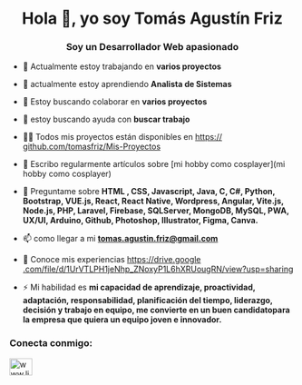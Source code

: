 <h1 align="center">Hola 👋, yo soy Tomás Agustín Friz</h1>
<h3 align="center">Soy un Desarrollador Web apasionado</h3>

- 🔭 Actualmente estoy trabajando en **varios proyectos**

- 🌱 actualmente estoy aprendiendo **Analista de Sistemas**

- 👯 Estoy buscando colaborar en **varios proyectos**

- 🤝 estoy buscando ayuda con **buscar trabajo**

- 👨‍💻 Todos mis proyectos están disponibles en [https:// github.com/tomasfriz/Mis-Proyectos](https://github.com/tomasfriz/Mis-Proyectos)

- 📝 Escribo regularmente artículos sobre [mi hobby como cosplayer](mi hobby como cosplayer)

- 💬 Preguntame sobre **HTML , CSS, Javascript, Java, C, C#, Python, Bootstrap, VUE.js, React, React Native, Wordpress, Angular, Vite.js, Node.js, PHP, Laravel, Firebase, SQLServer, MongoDB, MySQL, PWA, UX/UI, Arduino, Github, Photoshop, Illustrator, Figma, Canva.**

- 📫 como llegar a mi **tomas.agustin.friz@gmail.com**

- 📄 Conoce mis experiencias [https://drive.google .com/file/d/1UrVTLPH1jeNhp_ZNoxyP1L6hXRUougRN/view?usp=sharing](https://drive.google.com/file/d/1UrVTLPH1jeNhp_ZNoxyP1L6hXRUougRN/view?usp=sharing)

- ⚡ Mi habilidad es **mi capacidad de aprendizaje, proactividad, adaptación, responsabilidad, planificación del tiempo, liderazgo, decisión y trabajo en equipo, me convierte en un buen candidatopara la empresa que quiera un equipo joven e innovador.**


<h3 align="left">Conecta conmigo:</h3 >
<p align="left">
<a href="https://linkedin.com/es/www.linkedin.com/es/tomás-agustín-friz-dpw" target="blank"><img align= "center" src="https://raw.githubusercontent.com/rahuldkjain/github-profile-readme-generator/master/src/images/icons/Social/linked-in-alt.svg" alt="www.linkedin .com/in/tomás-agustín-friz-dpw" height="30" width="40" /></a> </p>
